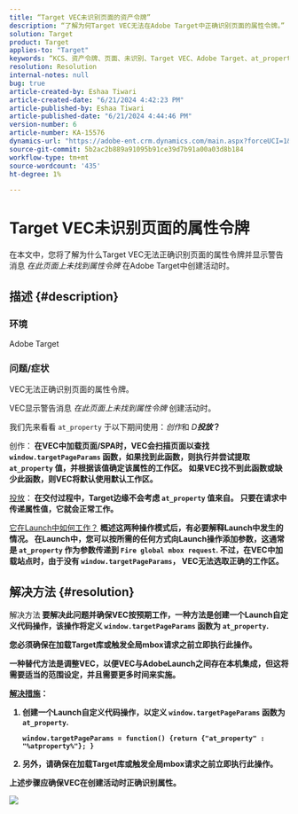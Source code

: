 ```yaml
---
title: “Target VEC未识别页面的资产令牌”
description: “了解为何Target VEC无法在Adobe Target中正确识别页面的属性令牌。”
solution: Target
product: Target
applies-to: "Target"
keywords: “KCS、资产令牌、页面、未识别、Target VEC、Adobe Target、at_property、window.targetPageParams函数”
resolution: Resolution
internal-notes: null
bug: true
article-created-by: Eshaa Tiwari
article-created-date: "6/21/2024 4:42:23 PM"
article-published-by: Eshaa Tiwari
article-published-date: "6/21/2024 4:44:46 PM"
version-number: 6
article-number: KA-15576
dynamics-url: "https://adobe-ent.crm.dynamics.com/main.aspx?forceUCI=1&pagetype=entityrecord&etn=knowledgearticle&id=7c697f3a-ed2f-ef11-840a-6045bd029b18"
source-git-commit: 5b2ac2b889a91095b91ce39d7b91a00a03d8b184
workflow-type: tm+mt
source-wordcount: '435'
ht-degree: 1%

---
```


# Target VEC未识别页面的属性令牌


在本文中，您将了解为什么Target VEC无法正确识别页面的属性令牌并显示警告消息 *在此页面上未找到属性令牌* 在Adobe Target中创建活动时。

## 描述 {#description}


### 环境

Adobe Target

### 问题/症状

VEC无法正确识别页面的属性令牌。

VEC显示警告消息 *在此页面上未找到属性令牌* 创建活动时。

我们先来看看 `at_property` 于以下期间使用：*创作*&#x200B;和 *D<b>投放*？

</b>创作：<b>
在VEC中加载页面/SPA时，VEC会扫描页面以查找 `window.targetPageParams` 函数，如果找到此函数，则执行并尝试提取 `at_property` 值，并根据该值确定该属性的工作区。 如果VEC找不到此函数或缺少此函数，则VEC将默认使用默认工作区。

</b><u>投放</u>：<b>
在交付过程中，Target边缘不会考虑 `at_property` 值来自。 只要在请求中传递属性值，它就会正常工作。

</b><u>它在Launch中如何工作？</u><b>
概述这两种操作模式后，有必要解释Launch中发生的情况。
在Launch中，您可以按所需的任何方式向Launch操作添加参数，这通常是 `at_property` 作为参数传递到 `Fire global mbox request`.
不过，在VEC中加载站点时，由于没有 `window.targetPageParams`， VEC无法选取正确的工作区。


## 解决方法 {#resolution}


</b>解决方法<b>
要解决此问题并确保VEC按预期工作，一种方法是创建一个Launch自定义代码操作，该操作将定义 `window.targetPageParams` 函数为 `at_property`.

您必须确保在加载Target库或触发全局mbox请求之前立即执行此操作。

一种替代方法是调整VEC，以便VEC与AdobeLaunch之间存在本机集成，但这将需要适当的范围设定，并且需要更多时间来实施。

<u>解决措施</u>：

1. 创建一个Launch自定义代码操作，以定义 `window.targetPageParams` 函数为 `at_property`.<br>

   ```
   window.targetPageParams = function() {return {"at_property" : "%atproperty%"}; }
   ```


2. 另外，请确保在加载Target库或触发全局mbox请求之前立即执行此操作。


上述步骤应确保VEC在创建活动时正确识别属性。

![](http://omniture.custhelp.com/ci/inlineImage/get/3018176/a5a902ecd7ac849bb5bf0fa7e22e14e7)
